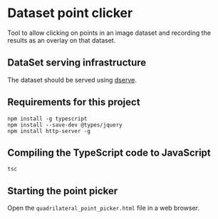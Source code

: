 # Dataset point clicker

Tool to allow clicking on points in an image dataset and recording the results as an overlay on that dataset.

## DataSet serving infrastructure

The dataset should be served using [dserve](https://github.com/JIC-CSB/dserve).


## Requirements for this project

```
npm install -g typescript
npm install --save-dev @types/jquery
npm install http-server -g
```

## Compiling the TypeScript code to JavaScript

```
tsc
```

## Starting the point picker

Open the ``quadrilateral_point_picker.html`` file in a web browser.
